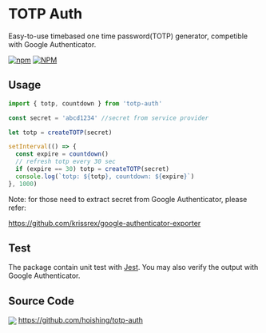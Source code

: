 # TOTP Auth

Easy-to-use timebased one time password(TOTP) generator, competible with Google Authenticator.

[![npm](https://img.shields.io/npm/v/totp-auth)](https://www.npmjs.com/package/totp-auth)
[![NPM](https://img.shields.io/npm/l/totp-auth)](https://opensource.org/licenses/BSD-3-Clause)

## Usage

```js
import { totp, countdown } from 'totp-auth'

const secret = 'abcd1234' //secret from service provider

let totp = createTOTP(secret)

setInterval(() => {
  const expire = countdown()
  // refresh totp every 30 sec
  if (expire == 30) totp = createTOTP(secret)
  console.log(`totp: ${totp}, countdown: ${expire}`)
}, 1000)
```

Note: for those need to extract secret from Google Authenticator, please refer:

https://github.com/krissrex/google-authenticator-exporter

## Test

The package contain unit test with [Jest](https://jestjs.io/). You may also verify the output with Google Authenticator.

## Source Code

<img src="https://api.iconify.design/ant-design/github-filled.svg?color=%23bdb2ff&width=20" style="vertical-align:-0.25rem"/> https://github.com/hoishing/totp-auth
